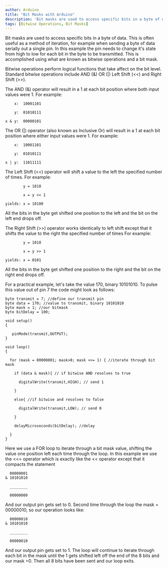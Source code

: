 ```yaml
---
author: Arduino
title: "Bit Masks with Arduino"
description: 'Bit masks are used to access specific bits in a byte of data.'
tags: [Bitwise Operations, Bit Masks]
---
```


Bit masks are used to access specific bits in a byte of data. This is often useful as a method of iteration, for example when sending a byte of data serially out a single pin. In this example the pin needs to change it's state from high to low for each bit in the byte to be transmitted. This is accomplished using what are known as bitwise operations and a bit mask.

Bitwise operations perform logical functions that take affect on the bit level. Standard bitwise operations include  AND (&) OR (|) Left Shift (<<) and Right Shift (>>).

The AND (&) operator will result in a 1 at each bit position where both input values were 1.
For example:

```arduino
    x:  10001101
    
    y:  01010111

x & y:  00000101
```

The OR (|) operator (also known as Inclusive Or) will result in a 1 at each bit position where either input values were 1.
For example:

```arduino
    x:  10001101

    y:  01010111

x | y:  11011111
```

The Left Shift (<<) operator will shift a value to the left the specified number of times.
For example:

```arduino
        y = 1010

        x = y << 1

yields: x = 10100
```

All the bits in the byte get shifted one position to the left and the bit on the left end drops off.

The Right Shift (>>) operator works identically to left shift except that it shifts the value to the right the specified number of times
For example:

```arduino
        y = 1010

        x = y >> 1

yields: x = 0101
```

All the bits in the byte get shifted one position to the right and the bit on the right end drops off.

For a practical example, let's take the value 170, binary 10101010. To pulse this value out of pin 7 the code might look as follows:

```arduino
byte transmit = 7; //define our transmit pin
byte data = 170; //value to transmit, binary 10101010
byte mask = 1; //our bitmask
byte bitDelay = 100;

void setup()
{

   pinMode(transmit,OUTPUT);
}

void loop()
{

  for (mask = 00000001; mask>0; mask <<= 1) { //iterate through bit mask

    if (data & mask){ // if bitwise AND resolves to true

      digitalWrite(transmit,HIGH); // send 1

    }

    else{ //if bitwise and resolves to false

      digitalWrite(transmit,LOW); // send 0

    }

    delayMicroseconds(bitDelay); //delay

  }
}
```

Here we use a FOR loop to iterate through a bit mask value, shifting the value one position left each time through the loop. In this example we use the <<= operator which is exactly like the << operator except that it compacts the statement

```arduino
  00000001
& 10101010

  ________

  00000000
```

And our output pin gets set to 0.
Second time through the loop the mask = 00000010, so our operation looks like:

```arduino
  00000010
& 10101010

  ________

  00000010
```

And our output pin gets set to 1. The loop will continue to iterate through each bit in the mask until the 1 gets shifted left off the end of the 8 bits and our mask =0. Then all 8 bits have been sent and our loop exits.
